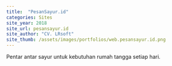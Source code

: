 ```yaml
---
title:  "PesanSayur.id"
categories: Sites
site_year: 2018
site_url: pesansayur.id
site_author: "CV. LRsoft"
site_thumb: /assets/images/portfolios/web.pesansayur.id.png
---
```


Pentar antar sayur untuk kebutuhan rumah tangga setiap hari.